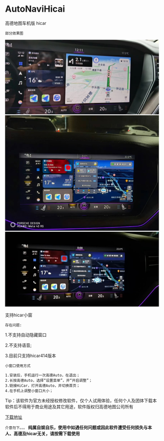 # AutoNaviHicai
高德地图车机版 hicar

`部分效果图`

![1.jpg](images/1.jpg)
![2.jpg](images/2.jpg)
![3.jpg](images/3.jpg)

支持hicar小窗

`存在问题:`

1.不支持自动隐藏窗口

2.不支持语音;

3.目前只支持hicar414版本

`小窗口使用方式`

    1.安装后，手机运行一次高德Auto，在退出；
    2.长按高德Auto，选择“设置菜单”，并“开启调整”；
    3.链接HiCar，打开高德Auto，并切换首页；
    4.在手机上调整小窗口大小；

Tip：该软件为官方未经授权修改软件，仅个人试用体验，任何个人及团体下载本软件后不得用于商业用途及其它用途，软件版权归高德地图公司所有

[下载地址](https://github.com/brilliantfeat/AutoNaviIncar/releases)

`介意勿下。。。`
__纯属自娱自乐，使用中如遇任何问题或因此软件遭受任何损失与本人、高德及hicar无关，请按需下载使用__
